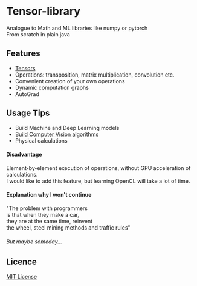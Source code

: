 # Tensor-library
Analogue to Math and ML libraries like numpy or pytorch  
From scratch in plain java  

## Features
* [Tensors](https://github.com/Alar-q/Tensor-Java)
* Operations: transposition, matrix multiplication, convolution etc.
* Convenient creation of your own operations
* Dynamic computation graphs
* AutoGrad

## Usage Tips
* Build Machine and Deep Learning models  
* [Build Computer Vision algorithms](https://github.com/Alar-q/ML_library_JavaFX)
* Physical calculations

#### Disadvantage  
Element-by-element execution of operations, without GPU acceleration of calculations.  
I would like to add this feature, but learning OpenCL will take a lot of time. 
#### Explanation why I won't continue
"The problem with programmers   
is that when they make a car,  
they are at the same time, reinvent  
the wheel, steel mining methods 
and traffic rules"  
###### But maybe someday...

## Licence 
[MIT License](https://github.com/Alar-q/Tensor-library/blob/main/LICENSE)
